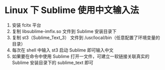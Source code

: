 # Linux 下 Sublime 使用中文输入法

1. 安装 fcitx 平台
2. 复制 libsublime-imfix.so 文件到 Sublime 安装目录下
3. 复制 st3（Sublime_Text_3） 文件到 /usr/local/bin（任意配置了环境变量的目录）
4. 每次在 shell 中输入 st3 启动 Sublime 即可输入中文
5. 如果要在命令中使用 Sublime 打开一文件，可建立一软链接关联真实的 Sublime 安装目录下的 sublime_text 即可
